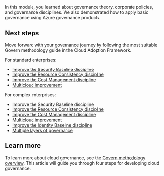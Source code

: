 In this module, you learned about governance theory, corporate policies, and governance disciplines. We also demonstrated how to apply basic governance using Azure governance products.

## Next steps

Move forward with your governance journey by following the most suitable Govern methodology guide in the Cloud Adoption Framework.

For standard enterprises:

- [Improve the Security Baseline discipline](/azure/cloud-adoption-framework/govern/guides/standard/security-baseline-improvement?azure-portal=true)
- [Improve the Resource Consistency discipline](/azure/cloud-adoption-framework/govern/guides/standard/resource-consistency-improvement?azure-portal=true)
- [Improve the Cost Management discipline](/azure/cloud-adoption-framework/govern/guides/standard/cost-management-improvement?azure-portal=true)
- [Multicloud improvement](/azure/cloud-adoption-framework/govern/guides/standard/multicloud-improvement?azure-portal=true)

For complex enterprises:

- [Improve the Security Baseline discipline](/azure/cloud-adoption-framework/govern/guides/complex/security-baseline-improvement?azure-portal=true)
- [Improve the Resource Consistency discipline](/azure/cloud-adoption-framework/govern/guides/complex/resource-consistency-improvement?azure-portal=true)
- [Improve the Cost Management discipline](/azure/cloud-adoption-framework/govern/guides/complex/cost-management-improvement?azure-portal=true)
- [Multicloud improvement](/azure/cloud-adoption-framework/govern/guides/complex/multicloud-improvement?azure-portal=true)
- [Improve the Identity Baseline discipline](/azure/cloud-adoption-framework/govern/guides/complex/identity-baseline-improvement?azure-portal=true)
- [Multiple layers of governance](/azure/cloud-adoption-framework/govern/guides/complex/multiple-layers-of-governance?azure-portal=true)

## Learn more

To learn more about cloud governance, see the [Govern methodology overview](/azure/cloud-adoption-framework/govern/?azure-portal=true). This article will guide you through four steps for developing cloud governance.
